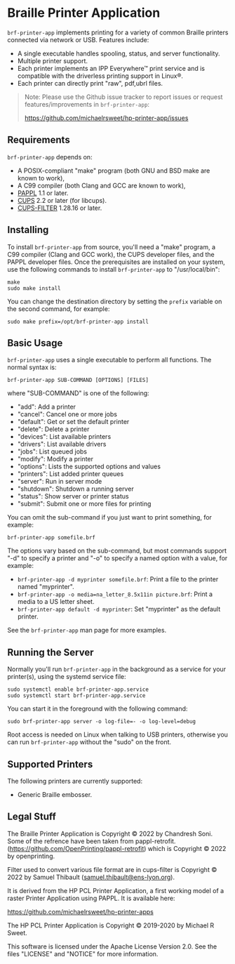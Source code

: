 Braille Printer Application
======================

`brf-printer-app` implements printing for a variety of common Braille printers
connected via network or USB.  Features include:

- A single executable handles spooling, status, and server functionality.
- Multiple printer support.
- Each printer implements an IPP Everywhere™ print service and is compatible
  with the driverless printing support in Linux®.
- Each printer can directly print "raw", pdf,ubrl files.


> Note: Please use the Github issue tracker to report issues or request
> features/improvements in `brf-printer-app`:
>
> <https://github.com/michaelrsweet/hp-printer-app/issues>


Requirements
------------

`brf-printer-app` depends on:

- A POSIX-compliant "make" program (both GNU and BSD make are known to work),
- A C99 compiler (both Clang and GCC are known to work),
- [PAPPL](https://www.msweet.org/pappl) 1.1 or later.
- [CUPS](https://openprinting.github.io/cups) 2.2 or later (for libcups).
- [CUPS-FILTER](https://github.com/OpenPrinting/cups-filters) 1.28.16 or later.


Installing
----------
To install `brf-printer-app` from source, you'll need a "make"
program, a C99 compiler (Clang and GCC work), the CUPS developer files, and the
PAPPL developer files.  Once the prerequisites are installed on your system,
use the following commands to install `brf-printer-app` to "/usr/local/bin":

    make
    sudo make install

You can change the destination directory by setting the `prefix` variable on
the second command, for example:

    sudo make prefix=/opt/brf-printer-app install
    


Basic Usage
-----------

`brf-printer-app` uses a single executable to perform all functions.  The normal
syntax is:

    brf-printer-app SUB-COMMAND [OPTIONS] [FILES]

where "SUB-COMMAND" is one of the following:

- "add": Add a printer
- "cancel": Cancel one or more jobs
- "default": Get or set the default printer
- "delete": Delete a printer
- "devices": List available printers
- "drivers": List available drivers
- "jobs": List queued jobs
- "modify": Modify a printer
- "options": Lists the supported options and values
- "printers": List added printer queues
- "server": Run in server mode
- "shutdown": Shutdown a running server
- "status": Show server or printer status
- "submit": Submit one or more files for printing

You can omit the sub-command if you just want to print something, for example:

    brf-printer-app somefile.brf

The options vary based on the sub-command, but most commands support "-d" to
specify a printer and "-o" to specify a named option with a value, for example:

- `brf-printer-app -d myprinter somefile.brf`: Print a file to the printer named
  "myprinter".
- `brf-printer-app -o media=na_letter_8.5x11in picture.brf`: Print a media to a US
  letter sheet.
- `brf-printer-app default -d myprinter`: Set "myprinter" as the default printer.

See the `brf-printer-app` man page for more examples.


Running the Server
------------------

Normally you'll run `brf-printer-app` in the background as a service for your
printer(s), using the systemd service file:

    sudo systemctl enable brf-printer-app.service
    sudo systemctl start brf-printer-app.service

You can start it in the foreground with the following command:

    sudo brf-printer-app server -o log-file=- -o log-level=debug

Root access is needed on Linux when talking to USB printers, otherwise you can
run `brf-printer-app` without the "sudo" on the front.


Supported Printers
------------------

The following printers are currently supported:

- Generic Braille embosser.


Legal Stuff
-----------

The Braille Printer Application is Copyright © 2022 by Chandresh Soni.
Some of the refrence have been taken from pappl-retrofit.(https://github.com/OpenPrinting/pappl-retrofit) which is Copyright © 2022 by openprinting.

Filter used to convert various file format are in cups-filter is Copyright © 2022 by Samuel Thibault (samuel.thibault@ens-lyon.org).

It is derived from the HP PCL Printer Application, a first working model of
a raster Printer Application using PAPPL. It is available here:

https://github.com/michaelrsweet/hp-printer-apps 

The HP PCL Printer Application is Copyright © 2019-2020 by Michael R Sweet.

This software is licensed under the Apache License Version 2.0.  See the files
"LICENSE" and "NOTICE" for more information.
